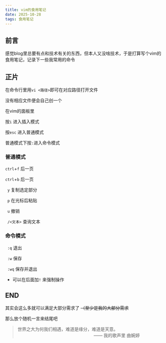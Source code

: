 ```yaml
---
title: vim的食用笔记
date: 2025-10-28
tags: 食用笔记
---
```

## 前言
感觉blog里总要有点和技术有关的东西，但本人又没啥技术，于是打算写个vim的食用笔记，记录下一些我常用的命令
## 正片

在命令行里用` vi <路径> `即可在对应路径打开文件

没有相应文件便会自己创一个

在vim的面板里

按`i` 进入插入模式

按`esc` 进入普通模式

普通模式下按`:`进入命令模式

### 普通模式
`ctrl`+`f` 后一页

`ctrl`+`b` 后一页

` y` 复制选定部分

` p` 在光标后粘贴

` u` 撤销

` /<文本>` 查询文本

### 命令模式
` :q` 退出

` :w` 保存

` :wq` 保存并退出

- 可以在后面加`!` 来强制操作

## END
其实会这么多就可以满足大部分需求了 ~~（至少是我的大部分需求~~

那么放个随机一言来结尾吧

>世界之大为何我们相遇，难道是缘分，难道是天意。
> $~~~~~~~~~~~~~~~~~~~~~~~~~~~~~~~~~~~~~~~~~~~~~~~~~~~~~~~~~~~~~~$—— 我的歌声里 曲婉婷



